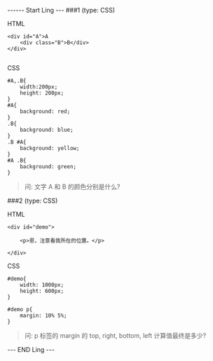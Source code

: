 
------ Start Ling ---
###1 (type: CSS)

HTML
```
<div id="A">A
	<div class="B">B</div>
</div>
		
```

CSS
```
#A,.B{
	width:200px;
	height: 200px;
}
#A{
	background: red;
}
.B{
	background: blue;
}
.B #A{
	background: yellow;
}
#A .B{
	background: green;
}
```

> 问: 文字 A 和 B 的颜色分别是什么? 
>   
  
###2 (type: CSS)

HTML 
```
<div id="demo">

    <p>恩，注意看我所在的位置。</p>

</div>
```

CSS
```
#demo{
    width: 1000px;
    height: 600px;
}

#demo p{
    margin: 10% 5%;
}
```

> 问: p 标签的 margin 的 top, right, bottom, left 计算值最终是多少?

--- END Ling ---
